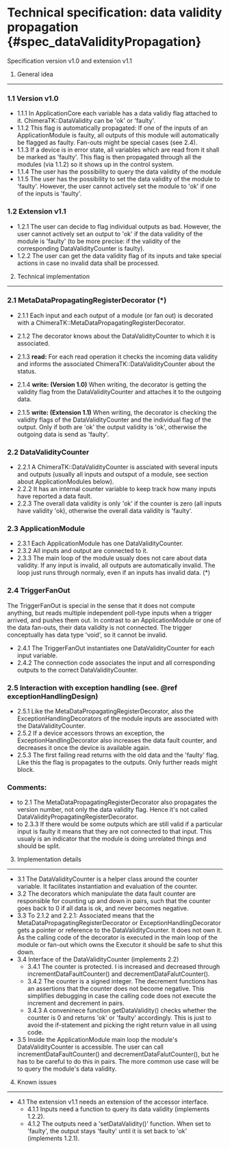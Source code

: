Technical specification: data validity propagation {#spec_dataValidityPropagation}
==================================================================================

Specification version v1.0 and extension v1.1

1. General idea
---------------

### 1.1 Version v1.0

* 1.1.1 In ApplicationCore each variable has a data validiy flag attached to it. ChimeraTK::DataValidity can be 'ok' or 'faulty'.
* 1.1.2 This flag is automatically propagated: If one of the inputs of an ApplicationModule is faulty, all outputs of this module will automatically be flagged as faulty.
      Fan-outs might be special cases (see 2.4).
* 1.1.3 If a device is in error state, all variables which are read from it shall be marked as 'faulty'. This flag is then propagated through all the modules (via 1.1.2) so it shows up in the control system.
* 1.1.4 The user has the possibility to query the data validity of the module
* 1.1.5 The user has the possibility to set the data validity of the module to 'faulty'. However, the user cannot actively set the module to 'ok' if one of the inputs is 'faulty'.

### 1.2 Extension v1.1

* 1.2.1 The user can decide to flag individual outputs as bad. However, the user cannot actively set an output to 'ok' if the data validity of the module is 'faulty' (to be more precise: if the validity of the corresponding  DataValidityCounter is faulty).
* 1.2.2 The user can get the data validity flag of its inputs and take special actions in case no invalid data shall be processed.


2. Technical implementation
---------------------------

### 2.1 MetaDataPropagatingRegisterDecorator (*)

* 2.1.1 Each input and each output of a module (or fan out) is decorated with a ChimeraTK::MetaDataPropagatingRegisterDecorator.
* 2.1.2 The decorator knows about the DataValidityCounter to which it is associated.

* 2.1.3 **read:** For each read operation it checks the incoming data validity and informs the associated ChimeraTK::DataValidityCounter about the status.
* 2.1.4 **write: (Version 1.0)** When writing, the decorator is getting the validity flag from the DataValidityCounter and attaches it to the outgoing data.
* 2.1.5 **write: (Extension 1.1)** When writing, the decorator is checking the validity flags of the DataValidityCounter and the individual flag of the output. Only if both are 'ok' the output validity is 'ok', otherwise the outgoing data is send as 'faulty'.

### 2.2 DataValidityCounter

* 2.2.1 A ChimeraTK::DataValidityCounter is assciated with several inputs and outputs (usually all inputs and outsput of a module, see section about ApplicationModules below).
* 2.2.2 It has an internal counter variable to keep track how many inputs have reported a data fault.
* 2.2.3 The overall data validity is only 'ok' if the counter is zero (all inputs have validity 'ok), otherwise the overall data validity is 'faulty'.

### 2.3 ApplicationModule

* 2.3.1 Each ApplicationModule has one DataValidityCounter.
* 2.3.2 All inputs and output are connected to it.
* 2.3.3 The main loop of the module usualy does not care about data validity. If any input is invalid, all outputs are automatically invalid. The loop just runs through normaly, even if an inputs has invalid data. (*)

### 2.4 TriggerFanOut

The TriggerFanOut is special in the sense that it does not compute anything, but reads multiple independent poll-type inputs when a trigger arrived, and pushes them out. In contrast to an ApplicationModule or one of the data fan-outs, their data validity is not connected. The trigger conceptually has data type 'void', so it cannot be invalid.

* 2.4.1 The TriggerFanOut instantiates one DataValidityCounter for each input variable.
* 2.4.2 The connection code associates the input and all corresponding outputs to the correct DataValidityCounter.

### 2.5 Interaction with exception handling (see. @ref exceptionHandlingDesign)

* 2.5.1 Like the MetaDataPropagatingRegisterDecorator, also the ExceptionHandlingDecorators of the module inputs are associated with the DataValidityCounter.
* 2.5.2 If a device accessors throws an exception, the ExceptionHandlingDecorator also increases the data fault counter, and decreases it once the device is available again.
* 2.5.3 The first failing read returns with the old data and the 'faulty' flag. Like this the flag is propagates to the outputs. Only further reads might block.

### Comments:

* to 2.1 The MetaDataPropagatingRegisterDecorator also propagates the version number, not only the data validity flag. Hence it's not called DataValidityPropagatingRegisterDecorator.
* to 2.3.3 If there would be some outputs which are still valid if a particular input is faulty it means that they are not connected to that input. This usualy is an indicator that the module is doing unrelated things and should be split.



3. Implementation details
-------------------------

* 3.1 The DataValidityCounter is a helper class around the counter variable. It facilitates instantiation and evaluation of the counter.
* 3.2 The decorators which manipulate the data fault counter are responsible for counting up and down in pairs, such that the counter goes back to 0 if all data is ok, and never becomes negative.
* 3.3 To 2.1.2 and 2.2.1: Associated means that the MetaDataPropagatingRegisterDecorator or ExceptionHandlingDecorator gets a pointer or reference to the DataValidityCounter. It does not own it. As the calling code of the decorator is executed in the main loop of the module or fan-out which owns the Executor it should be safe to shut this down.
* 3.4 Interface of the DataValidityCounter (implements 2.2)
    * 3.4.1 The counter is protected. I is increased and decreased through incrementDataFaultCounter() and decrementDataFalutCounter().
    * 3.4.2 The counter is a signed integer. The decrement functions has an assertions that the counter does not become negative. This simplifies debugging in case the calling code does not execute the increment and decrement in pairs.
    * 3.4.3 A conveninece function getDataValidity() checks whether the counter is 0 and returns 'ok' or 'faulty' accordingly. This is just to avoid the if-statement and picking the right return value in all using code.
* 3.5 Inside the ApplicationModule main loop the module's DataValidityCounter is accessible. The user can call incrementDataFaultCounter() and decrementDataFalutCounter(), but he has to be careful to do this in pairs. The more common use case will be to query the module's data validity.


4. Known issues
---------------

* 4.1 The extension v1.1 needs an extension of the accessor interface.
    * 4.1.1 Inputs need a function to query its data validity (implements 1.2.2).
    * 4.1.2 The outputs need a 'setDataValidity()' function. When set to 'faulty', the output stays 'faulty' until it is set back to 'ok' (implements 1.2.1).
